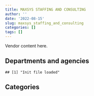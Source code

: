 ```yaml
---
title: MAXSYS STAFFING AND CONSULTING
author: ''
date: '2022-08-15'
slug: maxsys_staffing_and_consulting
categories: []
tags: []
---
```


<script src="/rmarkdown-libs/htmlwidgets/htmlwidgets.js"></script>
<link href="/rmarkdown-libs/datatables-css/datatables-crosstalk.css" rel="stylesheet" />
<script src="/rmarkdown-libs/datatables-binding/datatables.js"></script>
<script src="/rmarkdown-libs/jquery/jquery-3.6.0.min.js"></script>
<link href="/rmarkdown-libs/dt-core-bootstrap/css/dataTables.bootstrap.min.css" rel="stylesheet" />
<link href="/rmarkdown-libs/dt-core-bootstrap/css/dataTables.bootstrap.extra.css" rel="stylesheet" />
<script src="/rmarkdown-libs/dt-core-bootstrap/js/jquery.dataTables.min.js"></script>
<script src="/rmarkdown-libs/dt-core-bootstrap/js/dataTables.bootstrap.min.js"></script>
<link href="/rmarkdown-libs/crosstalk/css/crosstalk.min.css" rel="stylesheet" />
<script src="/rmarkdown-libs/crosstalk/js/crosstalk.min.js"></script>
<script src="/rmarkdown-libs/htmlwidgets/htmlwidgets.js"></script>
<link href="/rmarkdown-libs/datatables-css/datatables-crosstalk.css" rel="stylesheet" />
<script src="/rmarkdown-libs/datatables-binding/datatables.js"></script>
<script src="/rmarkdown-libs/jquery/jquery-3.6.0.min.js"></script>
<link href="/rmarkdown-libs/dt-core-bootstrap/css/dataTables.bootstrap.min.css" rel="stylesheet" />
<link href="/rmarkdown-libs/dt-core-bootstrap/css/dataTables.bootstrap.extra.css" rel="stylesheet" />
<script src="/rmarkdown-libs/dt-core-bootstrap/js/jquery.dataTables.min.js"></script>
<script src="/rmarkdown-libs/dt-core-bootstrap/js/dataTables.bootstrap.min.js"></script>
<link href="/rmarkdown-libs/crosstalk/css/crosstalk.min.css" rel="stylesheet" />
<script src="/rmarkdown-libs/crosstalk/js/crosstalk.min.js"></script>

Vendor content here.

## Departments and agencies

    ## [1] "Init file loaded"

<div id="htmlwidget-1" style="width:100%;height:auto;" class="datatables html-widget"></div>
<script type="application/json" data-for="htmlwidget-1">{"x":{"style":"bootstrap","filter":"none","vertical":false,"data":[["<a href=\"/departments/aafc-aac/\">Agriculture and Agri-Food Canada | Agriculture et Agroalimentaire Canada<\/a>","<a href=\"/departments/aandc-aadnc/\">Crown-Indigenous Relations and Northern Affairs Canada | Relations Couronne-Autochtones et Affaires du Nord Canada<\/a>","<a href=\"/departments/cas-satj/\">Courts Administration Service | Service administratif des tribunaux judiciaires<\/a>","<a href=\"/departments/ced-dec/\">Canada Economic Development for Quebec Regions | Développement économique Canada pour les régions du Québec<\/a>","<a href=\"/departments/cer-rec/\">Canada Energy Regulator | La Régie de l’énergie du Canada<\/a>","<a href=\"/departments/cfia-acia/\">Canadian Food Inspection Agency | Agence canadienne d'inspection des aliments<\/a>","<a href=\"/departments/csps-efpc/\">Canada School of Public Service | École de la fonction publique du Canada<\/a>","<a href=\"/departments/cta-otc/\">Canadian Transportation Agency | Office des transports du Canada<\/a>","<a href=\"/departments/dfatd-maecd/\">Global Affairs Canada | Affaires mondiales Canada<\/a>","<a href=\"/departments/dnd-mdn/\">National Defence | Défense nationale<\/a>","<a href=\"/departments/ec/\">Environment and Climate Change Canada | Environnement et Changement climatique Canada<\/a>","<a href=\"/departments/elections/\">Elections Canada | Élections Canada<\/a>","<a href=\"/departments/esdc-edsc/\">Employment and Social Development Canada | Emploi et Développement social Canada<\/a>","<a href=\"/departments/fin/\">Department of Finance Canada | Ministère des Finances Canada<\/a>","<a href=\"/departments/hc-sc/\">Health Canada | Santé Canada<\/a>","<a href=\"/departments/iaac-aeic/\">Impact Assessment Agency of Canada | Agence d'évaluation d'impact du Canada<\/a>","<a href=\"/departments/ic/\">Innovation, Science and Economic Development Canada | Innovation, Sciences et Développement économique Canada<\/a>","<a href=\"/departments/infc/\">Infrastructure Canada | Infrastructure Canada<\/a>","<a href=\"/departments/isc-sac/\">Indigenous Services Canada | Services aux Autochtones Canada<\/a>","<a href=\"/departments/mgerc-ceegm/\">Military Grievances External Review Committee | Comité externe d’examen des griefs militaires<\/a>","<a href=\"/departments/mpcc-cppm/\">Military Police Complaints Commission of Canada | Commission d'examen des plaintes concernant la police militaire du Canada<\/a>","<a href=\"/departments/nrc-cnrc/\">National Research Council Canada | Conseil national de recherches Canada<\/a>","<a href=\"/departments/nrcan-rncan/\">Natural Resources Canada | Ressources naturelles Canada<\/a>","<a href=\"/departments/ocl-cal/\">Office of the Commissioner of Lobbying of Canada | Commissariat au lobbying du Canada<\/a>","<a href=\"/departments/ocol-clo/\">Office of the Commissioner of Official Languages | Commissariat aux langues officielles<\/a>","<a href=\"/departments/pc/\">Parks Canada | Parcs Canada<\/a>","<a href=\"/departments/pch/\">Canadian Heritage | Patrimoine canadien<\/a>","<a href=\"/departments/phac-aspc/\">Public Health Agency of Canada | Agence de la santé publique du Canada<\/a>","<a href=\"/departments/polar-polaire/\">Polar Knowledge Canada | Savoir polaire Canada<\/a>","<a href=\"/departments/ps-sp/\">Public Safety Canada | Sécurité publique Canada<\/a>","<a href=\"/departments/psc-cfp/\">Public Service Commission of Canada | Commission de la fonction publique du Canada<\/a>","<a href=\"/departments/pwgsc-tpsgc/\">Public Services and Procurement Canada | Services publics et Approvisionnement Canada<\/a>","<a href=\"/departments/ssc-spc/\">Shared Services Canada | Services partagés Canada<\/a>","<a href=\"/departments/statcan/\">Statistics Canada | Statistique Canada<\/a>","<a href=\"/departments/tbs-sct/\">Treasury Board of Canada Secretariat | Secrétariat du Conseil du Trésor du Canada<\/a>","<a href=\"/departments/tc/\">Transport Canada | Transports Canada<\/a>","<a href=\"/departments/tsb-bst/\">Transportation Safety Board of Canada | Bureau de la sécurité des transports du Canada<\/a>","<a href=\"/departments/wage/\">Department for Women and Gender Equality | Ministère des Femmes et de l’Égalité des genres<\/a>"],[null,"$  291,363.37","$   30,202.16",null,"$  311,285.14",null,"$   19,536.29","$    6,874.93","$  189,601.14","$1,526,853.14","$  180,001.96","$  333,983.29","$  239,188.68","$   90,113.38","$  485,586.98",null,"$   88,544.49","$   25,371.23","$   37,882.32",null,null,"$   17,124.84","$  165,027.42",null,"$   36,736.24",null,"$   63,412.34","$   11,874.28",null,"$   11,755.00",null,"$  144,991.86","$  806,796.83","$   80,682.00","$  284,864.01","$  114,726.00",null,null],["$  147,007.35","$   34,402.16","$   30,202.16",null,"$  837,256.11",null,"$   52,100.40","$    7,566.07","$   96,424.97","$1,321,207.14","$   37,524.41","$  334,875.34","$   76,372.52","$  104,148.64","$  412,841.44","$    4,022.53","$  398,873.28",null,"$   49,558.38","$   24,998.97","$    3,700.11",null,"$   63,448.93",null,"$   10,804.77","$   26,386.76",null,"$   64,431.95",null,"$   83,996.81",null,"$  532,386.35","$    6,580.73",null,"$  479,057.59","$   92,423.39",null,null],["$   10,985.97","$   29,436.75",null,"$   16,256.14","$  759,686.91","$   15,839.78","$   78,472.20","$    7,586.80","$  161,289.62","$  489,137.68","$   73,291.36","$  325,617.96","$   16,036.86","$  130,788.00","$  552,300.02","$   13,073.24","$   60,320.60",null,null,null,"$   20,614.89",null,"$   62,755.68","$   33,546.89",null,null,null,"$   52,855.58","$   14,746.50","$  248,955.96","$  430,874.56","$  301,636.75","$    8,554.29",null,"$  604,825.74","$   50,120.31","$   20,833.25","$    3,409.98"],[null,"$  230,751.64",null,null,"$1,098,455.15",null,"$   26,157.40","$    7,566.07",null,"$  902,021.64","$   99,579.72","$   54,269.66","$  313,174.74",null,"$  816,326.31",null,"$   82,004.06",null,null,null,null,"$  188,738.64","$   42,194.80","$    6,451.32",null,null,null,"$   87,094.33",null,"$   44,893.70","$  146,781.44","$  300,723.89","$   33,761.26",null,"$  195,174.26",null,null,"$   36,471.98"]],"container":"<table class=\"table table-striped table-hover row-border order-column display\">\n  <thead>\n    <tr>\n      <th>Department<\/th>\n      <th>2017-2018<\/th>\n      <th>2018-2019<\/th>\n      <th>2019-2020<\/th>\n      <th>2020-2021<\/th>\n    <\/tr>\n  <\/thead>\n<\/table>","options":{"order":[[4,"desc"]],"pageLength":10,"autoWidth":true,"columnDefs":[],"orderClasses":false}},"evals":[],"jsHooks":[]}</script>

## Categories

<div id="htmlwidget-2" style="width:100%;height:auto;" class="datatables html-widget"></div>
<script type="application/json" data-for="htmlwidget-2">{"x":{"style":"bootstrap","filter":"none","vertical":false,"data":[["<a href=\"/categories/1_facilities_and_construction/\">1_facilities_and_construction<\/a>","<a href=\"/categories/10_office_management/\">10_office_management<\/a>","<a href=\"/categories/11_defence/\">11_defence<\/a>","<a href=\"/categories/2_professional_services/\">2_professional_services<\/a>","<a href=\"/categories/3_information_technology/\">3_information_technology<\/a>","<a href=\"/categories/8_security_and_protection/\">8_security_and_protection<\/a>","<a href=\"/categories/9_human_capital/\">9_human_capital<\/a>",null],["$  175,040.62","$   59,892.48","$   90,828.61","$4,388,411.07","$  618,447.46",null,"$  236,624.22","$   25,134.87"],["$   38,748.54","$  174,886.03","$  257,347.71","$4,312,932.57","$  496,584.04",null,"$   52,100.40",null],[null,"$  114,993.55",null,"$3,257,053.16","$1,143,331.34",null,"$   78,472.20",null],["$   59,835.62",null,null,"$4,118,651.32","$  486,388.36","$   21,559.33","$   26,157.40",null]],"container":"<table class=\"table table-striped table-hover row-border order-column display\">\n  <thead>\n    <tr>\n      <th>Category<\/th>\n      <th>2017-2018<\/th>\n      <th>2018-2019<\/th>\n      <th>2019-2020<\/th>\n      <th>2020-2021<\/th>\n    <\/tr>\n  <\/thead>\n<\/table>","options":{"order":[[4,"desc"]],"pageLength":20,"autoWidth":true,"columnDefs":[],"orderClasses":false,"lengthMenu":[10,20,25,50,100]}},"evals":[],"jsHooks":[]}</script>
